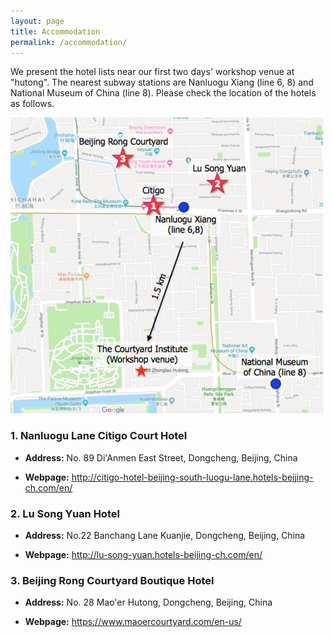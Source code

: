 ```yaml
---
layout: page
title: Accommodation
permalink: /accommodation/
---
```


We present the hotel lists near our first two days' workshop venue at "hutong". The nearest subway stations are Nanluogu Xiang (line 6, 8) and National Museum of China (line 8). Please check the location of the hotels as follows.

![hotels](/images/hotels_small.png)

### 1. Nanluogu Lane Citigo Court Hotel

* __Address:__ No. 89 Di'Anmen East Street, Dongcheng, Beijing, China

* __Webpage:__ <a href="http://citigo-hotel-beijing-south-luogu-lane.hotels-beijing-ch.com/en/" target="_blank">http://citigo-hotel-beijing-south-luogu-lane.hotels-beijing-ch.com/en/</a>


### 2. Lu Song Yuan Hotel

* __Address:__ No.22 Banchang Lane Kuanjie, Dongcheng, Beijing, China

* __Webpage:__ <a href="http://lu-song-yuan.hotels-beijing-ch.com/en/" target="_blank">http://lu-song-yuan.hotels-beijing-ch.com/en/</a>


### 3. Beijing Rong Courtyard Boutique Hotel

* __Address:__ No. 28 Mao'er Hutong, Dongcheng, Beijing, China

* __Webpage:__ <a href="https://www.maoercourtyard.com/en-us/" target="_blank">https://www.maoercourtyard.com/en-us/</a>
